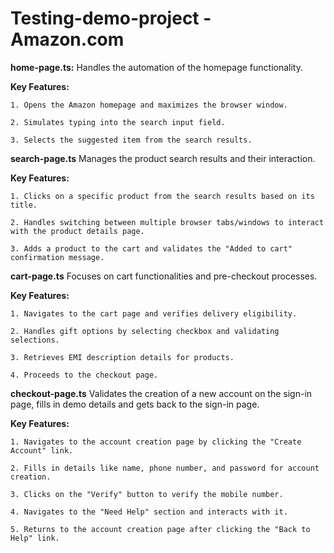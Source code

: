 # Testing-demo-project - Amazon.com

**home-page.ts:**
    Handles the automation of the homepage functionality.
    
**Key Features:**

    1. Opens the Amazon homepage and maximizes the browser window.
    
    2. Simulates typing into the search input field.
    
    3. Selects the suggested item from the search results.
    
**search-page.ts**
    Manages the product search results and their interaction.
    
**Key Features:**

    1. Clicks on a specific product from the search results based on its title.
    
    2. Handles switching between multiple browser tabs/windows to interact with the product details page.
    
    3. Adds a product to the cart and validates the "Added to cart" confirmation message.

**cart-page.ts**
    Focuses on cart functionalities and pre-checkout processes.
    
**Key Features:**

    1. Navigates to the cart page and verifies delivery eligibility.

    2. Handles gift options by selecting checkbox and validating selections.
    
    3. Retrieves EMI description details for products.
    
    4. Proceeds to the checkout page.
    
**checkout-page.ts**
Validates the creation of a new account on the sign-in page, fills in demo details and gets back to the sign-in page.

**Key Features:**

    1. Navigates to the account creation page by clicking the "Create Account" link.
   
    2. Fills in details like name, phone number, and password for account creation.
   
    3. Clicks on the "Verify" button to verify the mobile number.
 
    4. Navigates to the "Need Help" section and interacts with it.
   
    5. Returns to the account creation page after clicking the "Back to Help" link.
